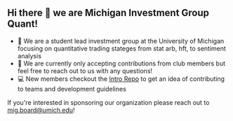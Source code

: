 ## Hi there 👋 we are Michigan Investment Group Quant!


- 🙋‍ We are a student lead investment group at the University of Michigan focusing on quantitative trading stateges from stat arb, hft, to sentiment analysis
- 🔨 We are currently only accepting contributions from club members but feel free to reach out to us with any questions!
- 💻 New members checkout the [Intro Repo](https://github.com/michigan-investment-group/mig-quant-code-base) to get an idea of contributing to teams and development guidelines

If you're interested in sponsoring our organization please reach out to [mig.board@umich.edu](mailto:mig.board@umich.edu)!
